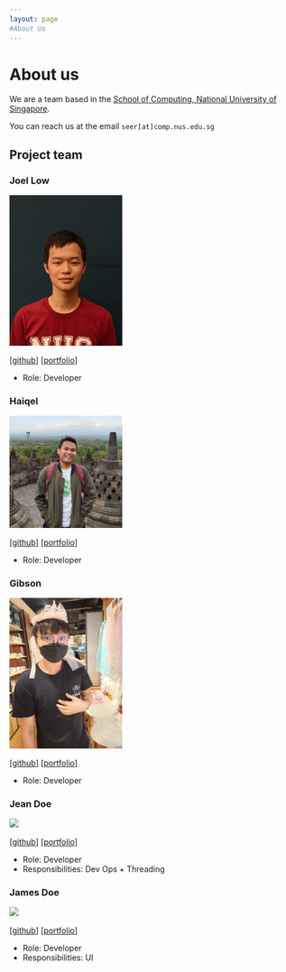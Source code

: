 ```yaml
---
layout: page
#About Us
---
```


# About us
We are a team based in the [School of Computing, National University of Singapore](http://www.comp.nus.edu.sg).

You can reach us at the email `seer[at]comp.nus.edu.sg`

## Project team

### Joel Low

<img src="images/joellow88.png" width="200px">

[[github](https://github.com/joellow88)]
[[portfolio](team/joellow88.md)]

* Role: Developer

### Haiqel

<img src="images/Acerizm.png" width="200px">

[[github](http://github.com/Acerizm)]
[[portfolio](team/Acerizm.md)]

* Role: Developer

### Gibson

<img src="images/gibson.png" width="200px">

[[github](http://github.com/Gibson0918)] [[portfolio](team/gibson0918.md)]

* Role: Developer

### Jean Doe

<img src="images/johndoe.png" width="200px">

[[github](http://github.com/johndoe)]
[[portfolio](team/johndoe.md)]

* Role: Developer
* Responsibilities: Dev Ops + Threading

### James Doe

<img src="images/johndoe.png" width="200px">

[[github](http://github.com/johndoe)]
[[portfolio](team/johndoe.md)]

* Role: Developer
* Responsibilities: UI
